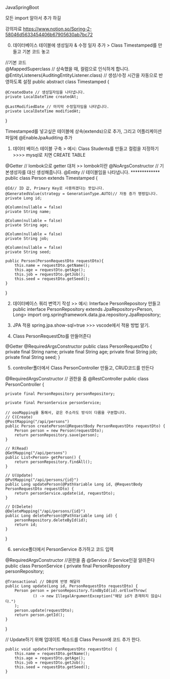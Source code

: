 JavaSpringBoot

모든 import 알아서 추가 하길

강의자료
https://www.notion.so/Spring-2-58046d5633454406b67905630ab7bc72

0. 데이터베이스 테이블에 생성일자 & 수정 일자 추가 > Class Timestamped를 만들고 기본 코드 놓고

//기본 코드     
@MappedSuperclass // 상속했을 때, 컬럼으로 인식하게 합니다.
@EntityListeners(AuditingEntityListener.class) // 생성/수정 시간을 자동으로 반영하도록 설정
public abstract class Timestamped {

    @CreatedDate // 생성일자임을 나타냅니다.
    private LocalDateTime createdAt;

    @LastModifiedDate // 마지막 수정일자임을 나타냅니다.
    private LocalDateTime modifiedAt;
}

Timestamped를 넣고싶은 테이블에 상속(extends)으로 추가, 그리고 어플리케이션 파일에 @EnableJpaAuditing 추가 

1. 데이터 베이스 테이블 구축 > 예시: Class Students를 만들고 컬럼을 지정하기    >>>> mysql로 치면 CREATE TABLE

@Getter // lombok으로 getter 대처 >> lombok이란 
@NoArgsConstructor // 기본생성자를 대신 생성해줍니다.
@Entity // 테이블임을 나타냅니다.   ************* 
public class Person extends Timestamped {

    @Id// ID 값, Primary Key로 사용하겠다는 뜻입니다.
    @GeneratedValue(strategy = GenerationType.AUTO)// 자동 증가 명령입니다.
    private Long id;

    @Column(nullable = false)
    private String name;

    @Column(nullable = false)
    private String age;

    @Column(nullable = false)
    private String job;

    @Column(nullable = false)
    private String seed;

    public Person(PersonRequestDto requestDto){
        this.name = requestDto.getName();
        this.age = requestDto.getAge();
        this.job = requestDto.getJob();
        this.seed = requestDto.getSeed();
    }
}

2. 데이터베이스 쿼리 변역기 작성 >> 예시: Interface  PersonRepository 만들고 public interface PersonRepository extends JpaRepository<Person, Long>
import org.springframework.data.jpa.repository.JpaRepository;

3. JPA 적용 spring.jpa.show-sql=true >>> vscode에서 적용 방법 알기.


4. Class PersonRequestDto를 만들어준다

@Getter
@RequiredArgsConstructor
public class PersonRequestDto {
    private final String name;
    private final String age;
    private final String job;
    private final String seed;
}

5. controller폴더에서 Class PersonController 만들고, CRUD코드를 만든다

@RequiredArgsConstructor // 권한을 줌
@RestController
public class PersonController {

    private final PersonRepository personRepository;

    private final PersonService personService;

    // oooMapping을 통해서, 같은 주소라도 방식이 다름을 구분합니다.
    // C(Create)
    @PostMapping("/api/persons")
    public Person createPerson(@RequestBody PersonRequestDto requestDto) {
        Person person = new Person(requestDto);
        return personRepository.save(person);
    }

    // R(Read)
    @GetMapping("/api/persons")
    public List<Person> getPerson() {
        return personRepository.findAll();
    }

    // U(Update)
    @PutMapping("/api/persons/{id}")
    public Long updatePerson(@PathVariable Long id, @RequestBody PersonRequestDto requestDto) {
        return personService.update(id, requestDto);
    }
    
    // D(Delete)
    @DeleteMapping("/api/persons/{id}")
    public Long deletePerson(@PathVariable Long id) {
        personRepository.deleteById(id);
        return id;
    }
}

6. service폴더에서 PersonService 추가하고 코드 입력

@RequiredArgsConstructor //권한을 줌
@Service // Service인걸 알려준다
public class PersonService {
    private final PersonRepository personRepository;

    @Transactional // DB상에 반영 해달라
    public Long update(Long id, PersonRequestDto requestDto) {
        Person person = personRepository.findById(id).orElseThrow(
                () -> new IllegalArgumentException("해당 id가 존재하지 않습니다.")
        );
        person.update(requestDto);
        return person.getId();
    }
}

// Update하기 위해 업데이트 메소드를 Class Person에 코드 추가 한다. 

    public void update(PersonRequestDto requestDto) {
        this.name = requestDto.getName();
        this.age = requestDto.getAge();
        this.job = requestDto.getJob();
        this.seed = requestDto.getSeed();
    }
